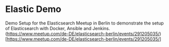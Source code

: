# Elastic Demo

Demo Setup for the Elasticsearch Meetup in Berlin to demonstrate the setup of Elasticsearch with Docker, Ansible and Jenkins.
(https://www.meetup.com/de-DE/elasticsearch-berlin/events/291205035/)[https://www.meetup.com/de-DE/elasticsearch-berlin/events/291205035/]
